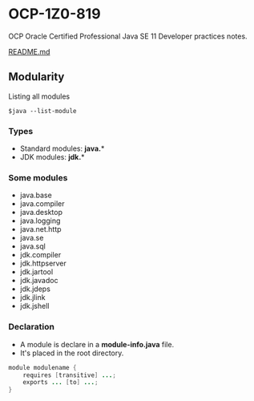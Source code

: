 # OCP-1Z0-819
OCP Oracle Certified Professional Java SE 11 Developer practices notes.

[README.md](../../README.md#modularity)

## Modularity

Listing all modules
````shell
$java --list-module
````

### Types
- Standard modules: **java.***
- JDK modules: **jdk.***

### Some modules
- java.base
- java.compiler
- java.desktop
- java.logging
- java.net.http
- java.se
- java.sql
- jdk.compiler
- jdk.httpserver
- jdk.jartool
- jdk.javadoc
- jdk.jdeps
- jdk.jlink
- jdk.jshell


### Declaration

- A module is declare in a **module-info.java** file.
- It's placed in the root directory.
````java
module modulename {
    requires [transitive] ...;
    exports ... [to] ...;
}
````
